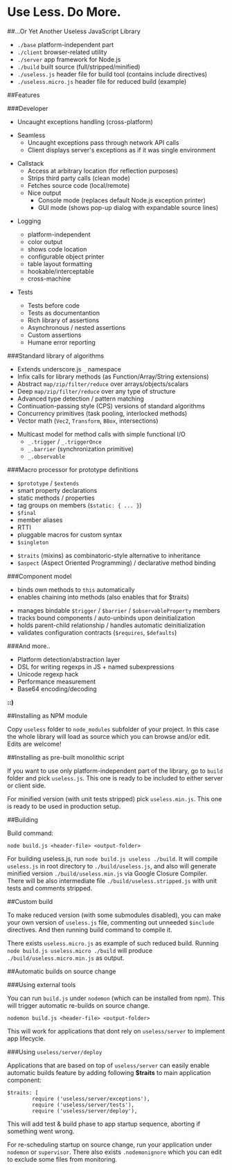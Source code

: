# Use Less. Do More.

##...Or Yet Another Useless JavaScript Library 

* `./base` platform-independent part
* `./client` browser-related utility
* `./server` app framework for Node.js
* `./build` built source (full/stripped/minified)
* `./useless.js` header file for build tool (contains include directives)
* `./useless.micro.js` header file for reduced build (example)

##Features

###Developer

- Uncaught exceptions handling (cross-platform)

* Seamless
    - Uncaught exceptions pass through network API calls
    - Client displays server's exceptions as if it was single environment

+ Callstack
    - Access at arbitrary location (for reflection purposes)
    - Strips third party calls (clean mode)
    - Fetches source code (local/remote)
    - Nice output
        - Console mode (replaces default Node.js exception printer)
        - GUI mode (shows pop-up dialog with expandable source lines)

* Logging
    * platform-independent
    * color output
    * shows code location
    * configurable object printer
    * table layout formatting
    * hookable/interceptable
    * cross-machine

* Tests
    - Tests before code
    - Tests as documentantion
    - Rich library of assertions
    - Asynchronous / nested assertions
    - Custom assertions
    - Humane error reporting

###Standard library of algorithms

* Extends underscore.js `_` namespace
* Infix calls for library methods (as Function/Array/String extensions)
* Abstract `map/zip/filter/reduce` over arrays/objects/scalars
* Deep `map/zip/filter/reduce` over any type of structure
* Advanced type detection / pattern matching
* Continuation-passing style (CPS) versions of standard algorithms
* Concurrency primitives (task pooling, interlocked methods)
* Vector math (`Vec2`, `Transform`, `BBox`, intersections)
- Multicast model for method calls with simple functional I/O
    - `_.trigger` / `_.triggerOnce`
    - `_.barrier` (synchronization primitive)
    - `_.observable`

###Macro processor for prototype definitions

+ `$prototype` / `$extends`
+ smart property declarations
+ static methods / properties
+ tag groups on members (`$static: { ... }`)
+ `$final`
+ member aliases
+ RTTI
+ pluggable macros for custom syntax
+ `$singleton`
* `$traits` (mixins) as combinatoric-style alternative to inheritance
* `$aspect` (Aspect Oriented Programming) / declarative method binding

###Component model

* binds own methods to `this` automatically
* enables chaining into methods (also enables that for $traits)
+ manages bindable `$trigger` / `$barrier` / `$observableProperty` members
+ tracks bound components / auto-unbinds upon deinitialization
+ holds parent-child relationship / handles automatic deinitialization
+ validates configuration contracts (`$requires`, `$defaults`)

###And more..

- Platform detection/abstraction layer
- DSL for writing regexps in JS + named subexpressions
- Unicode regexp hack
- Performance measurement
- Base64 encoding/decoding

**::)**

##Installing as NPM module

Copy `useless` folder to `node_modules` subfolder of your project. In this case the whole library will load as source which you can browse and/or edit. Edits are welcome!

##Installing as pre-built monolithic script

If you want to use only platform-independent part of the library, go to `build` folder and pick `useless.js`. This one is ready to be included to either server or client side.

For minified version (with unit tests stripped) pick `useless.min.js`. This one is ready to be used in production setup.

##Building

Build command:

`node build.js <header-file> <output-folder>`

For building useless.js, run `node build.js useless ./build`. It will compile `useless.js` in root directory to `./build/useless.js`, and also will generate minified version `./build/useless.min.js` via Google Closure Compiler. There will be also intermediate file `./build/useless.stripped.js` with unit tests and comments stripped.

##Custom build

To make reduced version (with some submodules disabled), you can make your own version of `useless.js` file, commenting out unneeded `$include` directives. And then running build command to compile it.

There exists `useless.micro.js` as example of such reduced build. Running `node build.js useless.micro ./build` will produce `./build/useless.micro.min.js` as output.

##Automatic builds on source change

###Using external tools

You can run `build.js` under `nodemon` (which can be installed from npm). This will trigger automatic re-builds on source change.

`nodemon build.js <header-file> <output-folder>`

This will work for applications that dont rely on `useless/server` to implement app lifecycle.

###Using `useless/server/deploy`

Applications that are based on top of `useless/server` can easily enable automatic builds feature by adding following **$traits** to main application component:

```
$traits: [        
        require ('useless/server/exceptions'),
        require ('useless/server/tests'),
        require ('useless/server/deploy'),
```

This will add test & build phase to app startup sequence, aborting if something went wrong.

For re-scheduling startup on source change, run your application under `nodemon` or `supervisor`. There also exists `.nodemonignore` which you can edit to exclude some files from monitoring.
